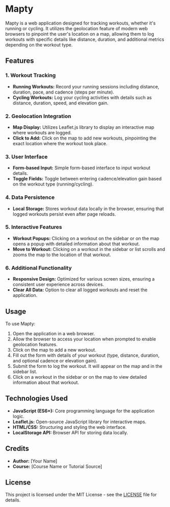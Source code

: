 # Mapty

Mapty is a web application designed for tracking workouts, whether it's running or cycling. It utilizes the geolocation feature of modern web browsers to pinpoint the user's location on a map, allowing them to log workouts with specific details like distance, duration, and additional metrics depending on the workout type.

## Features

### 1. Workout Tracking
- **Running Workouts:** Record your running sessions including distance, duration, pace, and cadence (steps per minute).
- **Cycling Workouts:** Log your cycling activities with details such as distance, duration, speed, and elevation gain.

### 2. Geolocation Integration
- **Map Display:** Utilizes Leaflet.js library to display an interactive map where workouts are logged.
- **Click to Add:** Click on the map to add new workouts, pinpointing the exact location where the workout took place.

### 3. User Interface
- **Form-based Input:** Simple form-based interface to input workout details.
- **Toggle Fields:** Toggle between entering cadence/elevation gain based on the workout type (running/cycling).

### 4. Data Persistence
- **Local Storage:** Stores workout data locally in the browser, ensuring that logged workouts persist even after page reloads.

### 5. Interactive Features
- **Workout Popups:** Clicking on a workout on the sidebar or on the map opens a popup with detailed information about that workout.
- **Move to Workout:** Clicking on a workout in the sidebar or list scrolls and zooms the map to the location of that workout.

### 6. Additional Functionality
- **Responsive Design:** Optimized for various screen sizes, ensuring a consistent user experience across devices.
- **Clear All Data:** Option to clear all logged workouts and reset the application.

## Usage

To use Mapty:
1. Open the application in a web browser.
2. Allow the browser to access your location when prompted to enable geolocation features.
3. Click on the map to add a new workout.
4. Fill out the form with details of your workout (type, distance, duration, and optional cadence or elevation gain).
5. Submit the form to log the workout. It will appear on the map and in the sidebar list.
6. Click on a workout in the sidebar or on the map to view detailed information about that workout.

## Technologies Used

- **JavaScript (ES6+):** Core programming language for the application logic.
- **Leaflet.js:** Open-source JavaScript library for interactive maps.
- **HTML/CSS:** Structuring and styling the web interface.
- **LocalStorage API:** Browser API for storing data locally.

## Credits

- **Author:** [Your Name]
- **Course:** [Course Name or Tutorial Source]

## License

This project is licensed under the MIT License - see the [LICENSE](LICENSE) file for details.

